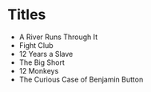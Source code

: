 # Titles

- A River Runs Through It
- Fight Club
- 12 Years a Slave
- The Big Short
- 12 Monkeys   
- The Curious Case of Benjamin Button
